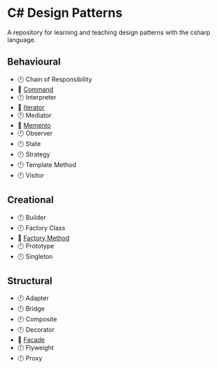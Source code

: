 # C# Design Patterns

A repository for learning and teaching design patterns with the csharp language.

## Behavioural

- :clock12: Chain of Responsibility
- :construction: [Command](./src/command/)
- :clock12: Interpreter
- :construction: [Iterator](./src/iterator/)
- :clock12: Mediator
- :construction: [Memento](./src/memento/)
- :clock12: Observer
- :clock12: State
- :clock12: Strategy
- :clock12: Template Method
- :clock12: Visitor

## Creational

- :clock12: Builder
- :clock12: Factory Class
- :construction: [Factory Method](./src/factory_method/)
- :clock12: Prototype
- :clock12: Singleton

## Structural

- :clock12: Adapter
- :clock12: Bridge
- :clock12: Composite
- :clock12: Decorator
- :construction: [Facade](./src/facade/)
- :clock12: Flyweight
- :clock12: Proxy
